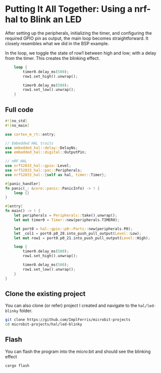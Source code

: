 # Putting It All Together: Using a nrf-hal to Blink an LED

After setting up the peripherals, initializing the timer, and configuring the required GPIO pin as output, the main loop becomes straightforward. It closely resembles what we did in the BSP example.

In the loop, we toggle the state of row1 between high and low; with a delay from the timer. This creates the blinking effect.

```rust
    loop {
        timer0.delay_ms(500);
        row1.set_high().unwrap();

        timer0.delay_ms(500);
        row1.set_low().unwrap();
    }
```

## Full code
```rust
#![no_std]
#![no_main]

use cortex_m_rt::entry;

// Embedded HAL traits
use embedded_hal::delay::DelayNs;
use embedded_hal::digital::OutputPin;

// nRF HAL
use nrf52833_hal::gpio::Level;
use nrf52833_hal::pac::Peripherals;
use nrf52833_hal::{self as hal, timer::Timer};

#[panic_handler]
fn panic(_: &core::panic::PanicInfo) -> ! {
    loop {}
}

#[entry]
fn main() -> ! {
    let peripherals = Peripherals::take().unwrap();
    let mut timer0 = Timer::new(peripherals.TIMER0);

    let port0 = hal::gpio::p0::Parts::new(peripherals.P0);
    let _col1 = port0.p0_28.into_push_pull_output(Level::Low);
    let mut row1 = port0.p0_21.into_push_pull_output(Level::High);

    loop {
        timer0.delay_ms(500);
        row1.set_high().unwrap();

        timer0.delay_ms(500);
        row1.set_low().unwrap();
    }
}

```


## Clone the existing project
You can also clone (or refer) project I created and navigate to the `hal/led-blinky` folder.

```sh
git clone https://github.com/ImplFerris/microbit-projects
cd microbit-projects/hal/led-blinky
```


## Flash

You can flash the program into the micro:bit and should see the blinking effect

```sh
cargo flash
```
